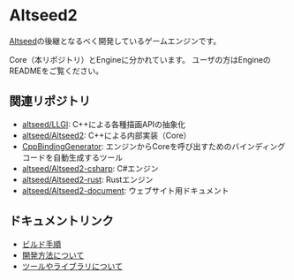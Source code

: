 # Altseed2 

 [Altseed](https://github.com/altseed/Altseed)の後継となるべく開発しているゲームエンジンです。

Core（本リポジトリ）とEngineに分かれています。
ユーザの方はEngineのREADMEをご覧ください。

## 関連リポジトリ
* [altseed/LLGI](https://github.com/altseed/LLGI): C++による各種描画APIの抽象化
* [altseed/Altseed2](https://github.com/altseed/Altseed2): C++による内部実装（Core）
* [CppBindingGenerator](https://github.com/altseed/CppBindingGenerator): エンジンからCoreを呼び出すためのバインディングコードを自動生成するツール
* [altseed/Altseed2-csharp](https://github.com/altseed/Altseed2-csharp): C#エンジン
* [altseed/Altseed2-rust](https://github.com/altseed/Altseed2-rust): Rustエンジン
* [altseed/Altseed2-document](https://github.com/altseed/Altseed2-document): ウェブサイト用ドキュメント

## ドキュメントリンク

* [ビルド手順](documents/development/HowToBuild_Ja.md)
* [開発方法について](documents/development/HowToDevelop_Ja.md)
* [ツールやライブラリについて](documents/development/LibraryAndTools_Ja.md)
